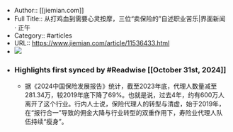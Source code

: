 - Author:: [[jiemian.com]]
- Full Title:: 从打鸡血到需要心灵按摩，三位“卖保险的”自述职业苦乐|界面新闻 · 正午
- Category:: #articles
- URL:: https://www.jiemian.com/article/11536433.html
- ![](https://readwise-assets.s3.amazonaws.com/static/images/article0.00998d930354.png)
- ### Highlights first synced by #Readwise [[October 31st, 2024]]
    - 据《2024中国保险发展报告》统计，截至2023年底，代理人数量减至281.34万，较2019年底下降了69%。也就是说，过去4年，约有600万人离开了这个行业。行内人士说，保险代理人的转型与清虚，始于2019年，在“报行合一”导致的佣金大降与行业转型的双重作用下，寿险业代理人队伍持续“瘦身”。
